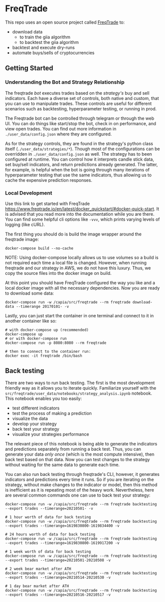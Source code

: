 # FreqTrade

This repo uses an open source project called [FreqTrade](https://github.com/freqtrade/freqtrade) to:

- download data
    - to train the giia algorithm
    - to backtest the giia algorithm
- backtest and execute dry-runs
- automate buys/sells of cryptocurrencies

## Getting Started

### Understanding the Bot and Strategy Relationship

The freqtrade _bot_ executes trades based on the _strategy's_ buy and sell indicators. Each have a diverse set of
controls, both native and custom, that you can use to manipulate trades. These controls are useful for different
scenarios such as backtesting, hyperparameter testing, or running in prod.

The Freqtrade bot can be controlled through telegram or through the web UI. You can do things like start/stop the bot,
check in on performance, and view open trades. You can find out more information in `./user_data/config.json` where they
are configured.

As for the strategy controls, they are found in the strategy's python class itself (`./user_data/strategies/*`). Though
most of the configurations can be overridden in `./user_data/config.json` as well. The strategy has to been configured
at runtime. You can control how it interprets candle stick data, set buy/sell indicators, and return predictions already
generated. The latter, for example, is helpful when the bot is going through many iterations of hyperparameter testing
that use the same indicators, thus allowing us to cache the expensive prediction responses.

### Local Development

Use this link to get started with FreqTrade https://www.freqtrade.io/en/latest/docker_quickstart/#docker-quick-start. It
is advised that you read more into the documentation while you are there. You can find some helpful cli options like
`-vvv`, which prints varying levels of logging (like cURL).

The first thing you should do is build the image wrapper around the freqtrade image:

```
docker-compose build --no-cache
```

NOTE:
Using docker-compose locally allows us to use volumes so a build is not required each time a local file is changed.
However, when running freqtrade and our strategy in AWS, we do not have this luxury. Thus, we copy the source files into
the docker image on build.

At this point you should have FreqTrade configured the way you like and a local docker image with all the necessary
dependencies. Now you are ready to download some data:

```
docker-compose run -w /capia/src/freqtrade --rm freqtrade download-data --timerange 20170101- -v
```

Lastly, you can just start the container in one terminal and connect to it in another container like so:

```
# with docker-compose up (recommended)
docker-compose up
# or with docker-compose run
docker-compose run -p 8080:8080 --rm freqtrade

# then to connect to the container run:
docker exec -it freqtrade /bin/bash
```

## Back testing

There are two ways to run back testing. The first is the most development friendly way as it allows you to iterate
quickly. Familiarize yourself with the `src/freqtrade/user_data/notebooks/strategy_analysis.ipynb` notebook. This
notebook enables you too easily:

- test different indicators
- test the process of making a prediction
- visualize the data
- develop your strategy
- back test your strategy
- visualize your strategies performance

The relevant piece of this notebook is being able to generate the indicators and predictions separately from running a
back test. Thus, you can generate your data _only once_ (which is the most compute intensive), then back test based on
that data. Now you can test changes to the strategy without waiting for the same data to generate each time.

You can also run back testing through freqtrade's CLI, however, it generates indicators and predictions every time it
runs. So if you are iterating on the strategy, without make changes to the indicator or model, then this method is
inefficient as it is repeating most of the heavy work. Nevertheless, here are several common commands one can use to
back test your strategy:

```
docker-compose run -w /capia/src/freqtrade --rm freqtrade backtesting --export trades --timerange=20210501- -v

# 1 hour worth of data for back testing
docker-compose run -w /capia/src/freqtrade --rm freqtrade backtesting --export trades --timerange=1619830800-1619834400 -v

# 24 hours worth of data for back testing
docker-compose run -w /capia/src/freqtrade --rm freqtrade backtesting --export trades --timerange=1619830800-1619917200 -v

# 1 week worth of data for back testing
docker-compose run -w /capia/src/freqtrade --rm freqtrade backtesting --export trades --timerange=20210501-20210508 -v

# 2 week bear market after ATH
docker-compose run -w /capia/src/freqtrade --rm freqtrade backtesting --export trades --timerange=20210514-20210530 -v

# 1 day bear market after ATH
docker-compose run -w /capia/src/freqtrade --rm freqtrade backtesting --export trades --timerange=20210516-20210517 -v
```

